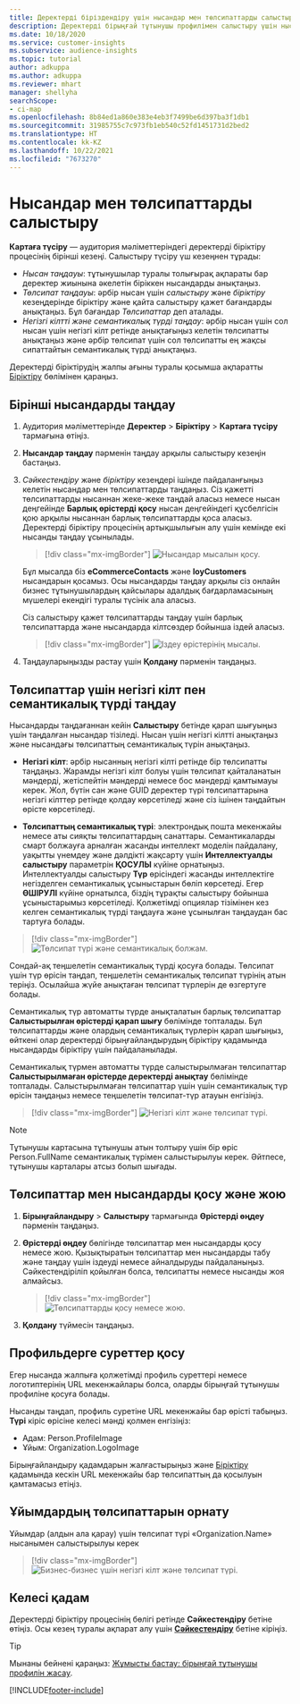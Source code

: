 ```yaml
---
title: Деректерді біріздендіру үшін нысандар мен төлсипаттарды салыстыру
description: Деректерді бірыңғай тұтынушы профилімен салыстыру үшін нысандарды, төлсипаттарды, негізгі кілттерді және семантикалық түрлерді таңдаңыз.
ms.date: 10/18/2020
ms.service: customer-insights
ms.subservice: audience-insights
ms.topic: tutorial
author: adkuppa
ms.author: adkuppa
ms.reviewer: mhart
manager: shellyha
searchScope:
- ci-map
ms.openlocfilehash: 8b84ed1a860e383e4eb3f7499be6d397ba3f1db1
ms.sourcegitcommit: 31985755c7c973fb1eb540c52fd1451731d2bed2
ms.translationtype: HT
ms.contentlocale: kk-KZ
ms.lasthandoff: 10/22/2021
ms.locfileid: "7673270"
---
```

# <a name="map-entities-and-attributes"></a>Нысандар мен төлсипаттарды салыстыру

**Картаға түсіру** — аудитория мәліметтеріндегі деректерді біріктіру процесінің бірінші кезеңі. Салыстыру түсіру үш кезеңнен тұрады:

- *Нысан таңдауы*: тұтынушылар туралы толығырақ ақпараты бар деректер жиынына әкелетін біріккен нысандарды анықтаңыз.
- *Төлсипат таңдауы*: әрбір нысан үшін *салыстыру* және *біріктіру* кезеңдерінде біріктіру және қайта салыстыру қажет бағандарды анықтаңыз. Бұл бағандар *Төлсипаттар* деп аталады.
- *Негізгі кілтті және семантикалық түрді таңдау*: әрбір нысан үшін сол нысан үшін негізгі кілт ретінде анықтағыңыз келетін төлсипатты анықтаңыз және әрбір төлсипат үшін сол төлсипатты ең жақсы сипаттайтын семантикалық түрді анықтаңыз.

Деректерді біріктірудің жалпы ағыны туралы қосымша ақпаратты [Біріктіру](data-unification.md) бөлімінен қараңыз.

## <a name="select-the-first-entities"></a>Бірінші нысандарды таңдау

1. Аудитория мәліметтерінде **Деректер** > **Біріктіру** > **Картаға түсіру** тармағына өтіңіз.

2. **Нысандар таңдау** пәрменін таңдау арқылы салыстыру кезеңін бастаңыз.

3. *Сәйкестендіру* және *біріктіру* кезеңдері ішінде пайдаланғыңыз келетін нысандар мен төлсипаттарды таңдаңыз. Сіз қажетті төлсипаттарды нысаннан жеке-жеке таңдай аласыз немесе нысан деңгейінде **Барлық өрістерді қосу** нысан деңгейіндегі құсбелгісін қою арқылы нысаннан барлық төлсипаттарды қоса аласыз. Деректерді біріктіру процесінің артықшылығын алу үшін кемінде екі нысанды таңдау ұсынылады.

   > [!div class="mx-imgBorder"]
   > ![Нысандар мысалын қосу.](media/data-manager-configure-map-add-entities-example.png "Нысандар мысалын қосу")

   Бұл мысалда біз **eCommerceContacts** және **loyCustomers** нысандарын қосамыз. Осы нысандарды таңдау арқылы сіз онлайн бизнес тұтынушылардың қайсылары адалдық бағдарламасының мүшелері екендігі туралы түсінік ала аласыз.
   
   Сіз салыстыру қажет төлсипаттарды таңдау үшін барлық төлсипаттарда және нысандарда кілтсөздер бойынша іздей аласыз.
   
     > [!div class="mx-imgBorder"]
   > ![Іздеу өрістерінің мысалы.](media/data-manager-configure-map-search-fields-example.png "Іздеу өрістерінің мысалы")

4. Таңдауларыңызды растау үшін **Қолдану** пәрменін таңдаңыз.

## <a name="select-primary-key-and-semantic-type-for-attributes"></a>Төлсипаттар үшін негізгі кілт пен семантикалық түрді таңдау

Нысандарды таңдағаннан кейін **Салыстыру** бетінде қарап шығуыңыз үшін таңдалған нысандар тізіледі. Нысан үшін негізгі кілтті анықтаңыз және нысандағы төлсипаттың семантикалық түрін анықтаңыз.

- **Негізгі кілт**: әрбір нысанның негізгі кілті ретінде бір төлсипатты таңдаңыз. Жарамды негізгі кілт болуы үшін төлсипат қайталанатын мәндерді, жетіспейтін мәндерді немесе бос мәндерді қамтымауы керек. Жол, бүтін сан және GUID деректер түрі төлсипаттарына негізгі кілттер ретінде қолдау көрсетіледі және сіз ішінен таңдайтын өрісте көрсетіледі.

- **Төлсипаттың семантикалық түрі**: электрондық пошта мекенжайы немесе аты сияқты төлсипаттардың санаттары. Семантикаларды смарт болжауға арналған жасанды интеллект моделін пайдалану, уақытты үнемдеу және дәлдікті жақсарту үшін **Интеллектуалды салыстыру** параметрін **ҚОСУЛЫ** күйіне орнатыңыз. Интеллектуалды салыстыру **Түр** өрісіндегі жасанды интеллектіге негізделген семантикалық ұсыныстарын бөліп көрсетеді. Егер **ӨШІРУЛІ** күйіне орнатылса, біздің тұрақты салыстыру бойынша ұсыныстарымыз көрсетіледі. Қолжетімді опциялар тізімінен кез келген семантикалық түрді таңдауға және ұсынылған таңдаудан бас тартуға болады.

> [!div class="mx-imgBorder"]
> ![Төлсипат түрі және семантикалық болжам.](media/data-manager-configure-map-add-attributes-semantic-prediction.png "Төлсипат түрі және семантикалық болжам")

Сондай-ақ теңшелетін семантикалық түрді қосуға болады. Төлсипат үшін түр өрісін таңдап, теңшелетін семантикалық төлсипат түрінің атын теріңіз. Осылайша жүйе анықтаған төлсипат түрлерін де өзгертуге болады.

Семантикалық түр автоматты түрде анықталатын барлық төлсипаттар **Салыстырылған өрістерді қарап шығу** бөлімінде топталады. Бұл төлсипаттарды және олардың семантикалық түрлерін қарап шығыңыз, өйткені олар деректерді бірыңғайландырудың біріктіру қадамында нысандарды біріктіру үшін пайдаланылады.

Семантикалық түрмен автоматты түрде салыстырылмаған төлсипаттар **Салыстырылмаған өрістерде деректерді анықтау** бөлімінде топталады. Салыстырылмаған төлсипаттар үшін үшін семантикалық түр өрісін таңдаңыз немесе теңшелетін төлсипат-түр атауын енгізіңіз.

> [!div class="mx-imgBorder"]
> ![Негізгі кілт және төлсипат түрі.](media/data-manager-configure-map-add-attributes.png "Негізгі кілт және төлсипат түрі")

> [!NOTE]
> Тұтынушы картасына тұтынушы атын толтыру үшін бір өріс Person.FullName семантикалық түрімен салыстырылуы керек. Әйтпесе, тұтынушы карталары атсыз болып шығады. 

## <a name="add-and-remove-attributes-and-entities"></a>Төлсипаттар мен нысандарды қосу және жою

1. **Бірыңғайландыру** > **Салыстыру** тармағында **Өрістерді өңдеу** пәрменін таңдаңыз.

2. **Өрістерді өңдеу** бөлігінде төлсипаттар мен нысандарды қосу немесе жою. Қызықтыратын төлсипаттар мен нысандарды табу және таңдау үшін іздеуді немесе айналдыруды пайдаланыңыз. Сәйкестендіріліп қойылған болса, төлсипатты немесе нысанды жоя алмайсыз.

   > [!div class="mx-imgBorder"]
   > ![Төлсипаттарды қосу немесе жою.](media/configure-data-map-edit.png "Төлсипаттарды қосу немесе жою")

3. **Қолдану** түймесін таңдаңыз.

## <a name="add-images-to-profiles"></a>Профильдерге суреттер қосу

Егер нысанда жалпыға қолжетімді профиль суреттері немесе логотиптерінің URL мекенжайлары болса, оларды бірыңғай тұтынушы профиліне қосуға болады.

Нысанды таңдап, профиль суретіне URL мекенжайы бар өрісті табыңыз. **Түрі** кіріс өрісіне келесі мәнді қолмен енгізіңіз: 
- Адам: Person.ProfileImagе
- Ұйым: Organization.LogoImage

Бірыңғайландыру қадамдарын жалғастырыңыз және [Біріктіру](merge-entities.md) қадамында кескін URL мекенжайы бар төлсипаттың да қосылуын қамтамасыз етіңіз.

## <a name="set-attributes-for-organizations"></a>Ұйымдардың төлсипаттарын орнату

Ұйымдар (алдын ала қарау) үшін төлсипат түрі «Organization.Name» нысанымен салыстырылуы керек
> [!div class="mx-imgBorder"]
> ![Бизнес-бизнес үшін негізгі кілт және төлсипат түрі.](media/configure-data-map-edit-b2b.png "Бизнес-бизнес үшін негізгі кілт және төлсипат түрі")

## <a name="next-step"></a>Келесі қадам

Деректерді біріктіру процесінің бөлігі ретінде **Сәйкестендіру** бетіне өтіңіз. Осы кезең туралы ақпарат алу үшін [**Сәйкестендіру**](match-entities.md) бетіне кіріңіз.

> [!TIP]
> Мынаны бейнені қараңыз: [Жұмысты бастау: бірыңғай тұтынушы профилін жасау](https://youtu.be/oBfGEhucAxs).


[!INCLUDE[footer-include](../includes/footer-banner.md)]